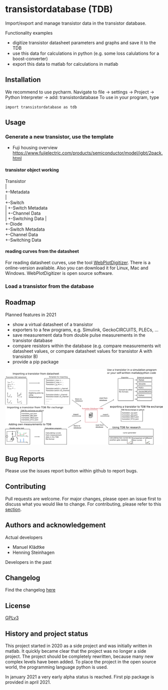 # transistordatabase (TDB)
Import/export and manage transistor data in the transistor database.

Functionality examples
 * digitize transistor datasheet parameters and graphs and save it to the TDB
 * use this data for calculations in python (e.g. some loss calulations for a boost-converter)
 * export this data to matlab for calculations in matlab



## Installation
We recommend to use pycharm. Navigate to file -> settings -> Project -> Python Interpreter -> add: transistordatabase
To use in your program, type
```
import transistordatabase as tdb
```

## Usage
### Generate a new transistor, use the template
 * Fuji housing overview https://www.fujielectric.com/products/semiconductor/model/igbt/2pack.html

#### transistor object working
Transistor      
 |     
 +-Metadata      
 |     
 +-Switch     
 |  +-Switch Metadata     
 |  +-Channel Data     
 |  +-Switching Data
 |          
 +-Diode     
    +-Switch Metadata     
    +-Channel Data     
    +-Switching Data     




#### reading curves from the datasheet
For reading datasheet curves, use the tool [WebPlotDigitizer](https://automeris.io/WebPlotDigitizer/). There is a online-version available. Also you can download it for Linux, Mac and Windows. WebPlotDigitizer is open source software.

### Load a transistor from the database



## Roadmap
Planned features in 2021
* show a virtual datasheet of a transistor
* exporters to a few programs, e.g. Simulink, GeckoCIRCUITS, PLECs, ...
* save measurement data from double pulse measurements in the transistor database
* compare resistors within the database (e.g. compare measurements wit datasheet values, or compare datasheet values for transistor A with transistor B)
* provide a pip package

![](documentation/Workflow.png)


## Bug Reports
Please use the issues report button within github to report bugs.

## Contributing
Pull requests are welcome. For major changes, please open an issue first to discuss what you would like to change.
For contributing, please refer to this [section](Contributing.md).

## Authors and acknowledgement
Actual developers
* Manuel Klädtke
* Henning Steinhagen     

Developers in the past


## Changelog
Find the changelog [here](CHANGELOG.md)

## License
[GPLv3](https://choosealicense.com/licenses/gpl-3.0/)

## History and project status
This project started in 2020 as a side project and was initially written in matlab. It quickly became clear that the project was no longer a side project. The project should be completely rewritten, because many new complex levels have been added. To place the project in the open source world, the programming language python is used.      

In january 2021 a very early alpha status is reached. First pip package is provided in april 2021.
